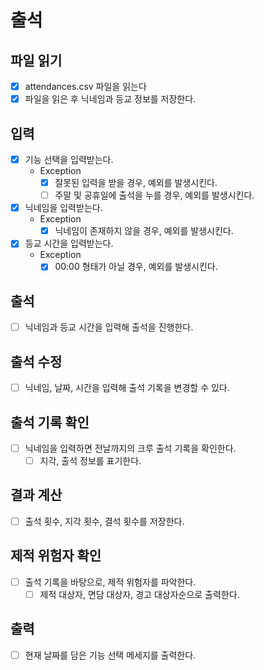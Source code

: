 # 출석

## 파일 읽기
- [x] attendances.csv 파일을 읽는다
- [x] 파일을 읽은 후 닉네임과 등교 정보를 저장한다.

## 입력
- [x] 기능 선택을 입력받는다.
  - Exception
    - [x] 잘못된 입력을 받을 경우, 예외를 발생시킨다.
    - [ ] 주말 및 공휴일에 출석을 누를 경우, 예외를 발생시킨다.
- [x] 닉네임을 입력받는다.
  - Exception
    - [x] 닉네임이 존재하지 않을 경우, 예외를 발생시킨다.
- [x] 등교 시간을 입력받는다.
  - Exception
    - [x] 00:00 형태가 아닐 경우, 예외를 발생시킨다.

## 출석
- [ ] 닉네임과 등교 시간을 입력해 출석을 진행한다.

## 출석 수정
- [ ] 닉네임, 날짜, 시간을 입력해 출석 기록을 변경할 수 있다.

## 출석 기록 확인
- [ ] 닉네임을 입력하면 전날까지의 크루 출석 기록을 확인한다.
  - [ ] 지각, 출석 정보를 표기한다.

## 결과 계산
- [ ] 출석 횟수, 지각 횟수, 결석 횟수를 저장한다.

## 제적 위험자 확인
- [ ] 출석 기록을 바탕으로, 제적 위험자를 파악한다.
  - [ ] 제적 대상자, 면담 대상자, 경고 대상자순으로 출력한다.

## 출력
- [ ] 현재 날짜를 담은 기능 선택 메세지를 출력한다.